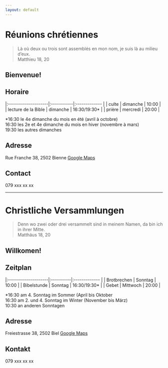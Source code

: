 ```yaml
---
layout: default
---
```


# Réunions chrétiennes


> Là où deux ou trois sont assemblés en mon nom, je suis là au milieu d’eux.\
> Matthieu 18, 20

## Bienvenue!

## Horaire

|:--------------------|:-----------|:------------- |
| culte               | dimanche   | 10:00         |
| lecture de la Bible | dimanche   | 16:30/19:30*  |
| prière              | mercredi   | 20:00         |

*16:30 le 4e dimanche du mois en été (avril à octobre)\
16:30 les 2e et 4e dimanche du mois en hiver (novembre à mars)\
19:30 les autres dimanches

## Adresse
Rue Franche 38, 2502 Bienne [Google Maps](https://www.google.ch/maps/place/Rue+Franche+38,+2502+Bienne)

## Contact
079 xxx xx xx

* * *

# Christliche Versammlungen


> Denn wo zwei oder drei versammelt sind in meinem Namen, da bin ich in ihrer Mitte.\
> Matthäus 18, 20

## Willkomen!

## Zeitplan

|:--------------------|:----------|:------------- |
| Brotbrechen         | Sonntag   | 10:00         |
| Bibelstunde         | Sonntag   | 16:30/19:30*  |
| Gebet               | Mittwoch  | 20:00         |

*16:30 am 4. Sonntag im Sommer (April bis Oktober\
16:30 am 2. und 4. Sonntag im Winter (November bis März)\
10:30 an anderen Sonntagen

## Adresse
Freiestrasse 38, 2502 Biel [Google Maps](https://www.google.ch/maps/place/Rue+Franche+38,+2502+Bienne)

## Kontakt
079 xxx xx xx
